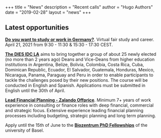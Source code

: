 +++
title = "News"
description = "Recent calls"
author = "Hugo Authors"
date = "2019-02-28"
layout = "news"
+++



## Latest opportunities

[**Do you want to study or work in Germany?**](https://www.study-in-germany.de/exhibitorcatalogue/vm/studyandcareer/#/). Virtual fair study and career. April 21, 2021 from 9:30 - 11:30 & 15:30 - 17:30 CEST. 

[**The DIES IDC LA**](https://www.idc-latinamerica.com/content/course-description-2021-2022) aims to bring together a group of about 25 newly elected (no more than 2 years ago) Deans and Vice-Deans from higher education institutions in Argentina, Belize, Bolivia, Colombia, Costa Rica, Cuba, Dominican Republic, Ecuador, El Salvador, Guatemala, Honduras, Mexico, Nicaragua, Panama, Paraguay and Peru in order to enable participants to tackle the challenges posed by their new positions.
The course will be conducted in English and Spanish. Applications must be submitted in English until the 30th of April.

[**Lead Financial Planning - Zalando Offprice**](https://jobs.zalando.com/en/jobs/2568990/?gh_jid=2568990&gh_src=cfd7b9ca1). Minimum 7+ years of work experience in consulting or finance roles with deep financial, commercial and strategic focus. Extensive experience leading financial planning processes including budgeting, strategic planning and long term planning.

Apply until the 15th of June to the [**Biozentrum PhD Fellowships**](https://jobs.unibas.ch/offene-stellen/biozentrum-phd-fellowships-summer-call-2021/ae846829-6e0d-4f39-97c6-e6883672f4c7) of the university of Basel.
